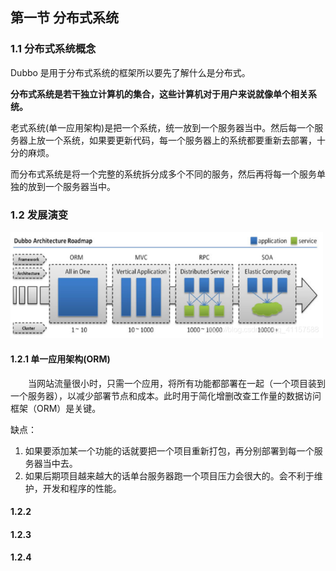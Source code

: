## 第一节 分布式系统


### 1.1 分布式系统概念

Dubbo 是用于分布式系统的框架所以要先了解什么是分布式。

**分布式系统是若干独立计算机的集合，这些计算机对于用户来说就像单个相关系统。**

老式系统(单一应用架构)是把一个系统，统一放到一个服务器当中。然后每一个服务器上放一个系统，如果要更新代码，每一个服务器上的系统都要重新去部署，十分的麻烦。

而分布式系统是将一个完整的系统拆分成多个不同的服务，然后再将每一个服务单独的放到一个服务器当中。


### 1.2 发展演变

<img src="./img9/01-dubbo-architecture.png" width=500>

#### 1.2.1 单一应用架构(ORM)

&emsp;&emsp;当网站流量很小时，只需一个应用，将所有功能都部署在一起（一个项目装到一个服务器），以减少部署节点和成本。此时用于简化增删改查工作量的数据访问框架（ORM）是关键。

缺点：

1. 如果要添加某一个功能的话就要把一个项目重新打包，再分别部署到每一个服务器当中去。
2. 如果后期项目越来越大的话单台服务器跑一个项目压力会很大的。会不利于维护，开发和程序的性能。

#### 1.2.2 

#### 1.2.3 

#### 1.2.4 
